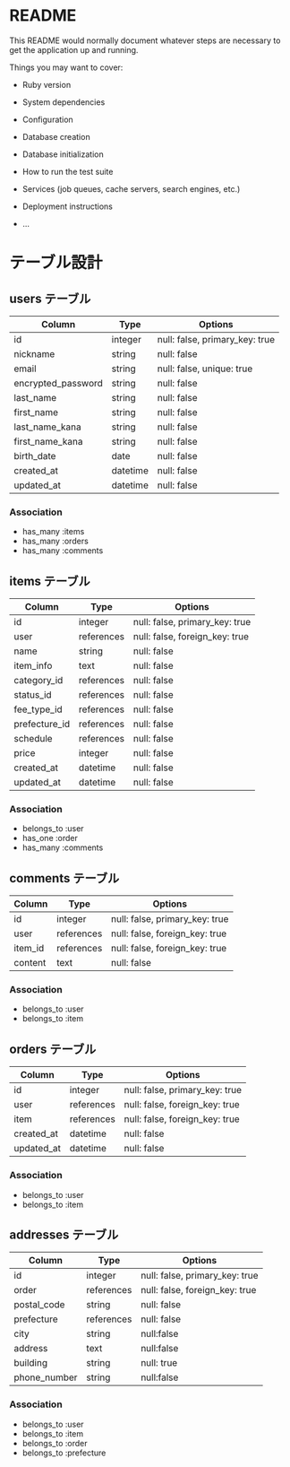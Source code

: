# README

This README would normally document whatever steps are necessary to get the
application up and running.

Things you may want to cover:

* Ruby version

* System dependencies

* Configuration

* Database creation

* Database initialization

* How to run the test suite

* Services (job queues, cache servers, search engines, etc.)

* Deployment instructions

* ...

# テーブル設計

## users テーブル

| Column             | Type    | Options     |
| ------------------ | ------- | ----------- |
| id                 | integer | null: false, primary_key: true |
| nickname           | string  | null: false |
| email              | string  | null: false, unique: true |
| encrypted_password | string  | null: false |
| last_name          | string  | null: false |
| first_name         | string  | null: false |
| last_name_kana     | string  | null: false |
| first_name_kana    | string  | null: false |
| birth_date         | date    | null: false |
| created_at         | datetime| null: false |
| updated_at         | datetime| null: false |

### Association

- has_many :items
- has_many :orders
- has_many :comments


## items テーブル

| Column | Type   | Options     |
| ------ | ------ | ----------- |
| id     | integer| null: false, primary_key: true |
| user | references | null: false, foreign_key: true |
| name   | string | null: false |
| item_info | text | null: false |
| category_id | references | null: false |
| status_id | references | null: false |
| fee_type_id | references | null: false |
| prefecture_id | references | null: false |
| schedule | references | null: false |
| price | integer | null: false |
| created_at | datetime | null: false |
| updated_at | datetime | null: false |

### Association

- belongs_to :user
- has_one :order
- has_many :comments

## comments テーブル

| Column  | Type       | Options                        |
| ------- | ---------- | ------------------------------ |
| id      | integer    | null: false, primary_key: true |
| user | references | null: false, foreign_key: true |
| item_id | references | null: false, foreign_key: true |
| content | text | null: false |

### Association

- belongs_to :user
- belongs_to :item


## orders テーブル

| Column | Type   | Options     |
| ------ | ------ | ----------- |
| id     | integer | null: false, primary_key: true |
| user | references | null: false, foreign_key: true |
| item | references | null: false, foreign_key: true |
| created_at | datetime | null: false |
| updated_at | datetime | null: false |

### Association

- belongs_to :user
- belongs_to :item


## addresses テーブル

| Column | Type       | Options                        |
| ------ | ---------- | ------------------------------ |
| id     | integer | null: false, primary_key: true |
| order | references | null: false, foreign_key: true |
| postal_code | string | null: false |
| prefecture | references | null: false |
| city | string | null:false |
| address | text | null:false |
| building | string | null: true |
| phone_number | string | null:false |

### Association
- belongs_to :user
- belongs_to :item
- belongs_to :order
- belongs_to :prefecture